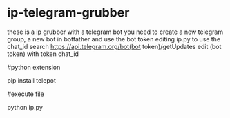 # ip-telegram-grubber
these is a ip grubber with a telegram bot
you need to create a new telegram group, a new bot in botfather and use the bot token editing ip.py
to use the chat_id search https://api.telegram.org/bot(bot token)/getUpdates
edit (bot token) with token chat_id

#python extension

pip install telepot

#execute file

python ip.py
